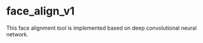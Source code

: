 # face_align_v1
This face alignment tool is implemented based on deep convolutional neural network.
